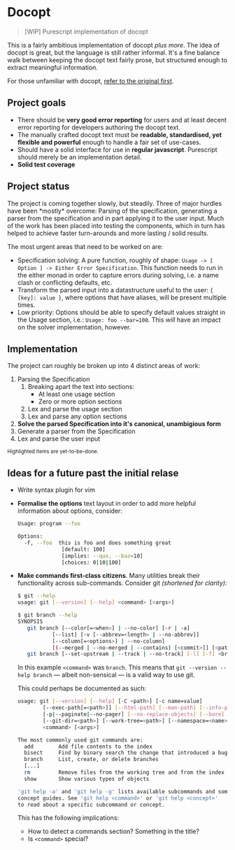 # Docopt #

> [WIP] Purescript implementation of docopt

This is a fairly ambitious implementation of docopt _plus more_. The idea of
docopt is great, but the language is still rather informal. It's a fine balance
walk between keeping the docopt text fairly prose, but structured enough to
extract meaningful information.

For those unfamiliar with docopt, [refer to the original first][docopt-orig].

## Project goals ##

* There should be **very good error reporting** for users and at least decent
  error reporting for developers authoring the docopt text.
* The manually crafted docopt text must be **readable, standardised, yet
  flexible and powerful** enough to handle a fair set of use-cases.
* Should have a solid interface for use in **regular javascript**. Purescript
  should merely be an implementation detail.
* **Solid test coverage**

## Project status ##

The project is coming together slowly, but steadily. Three of major hurdles have
been \*mostly\* overcome: Parsing of the specification, generating a parser
from the specification and in part applying it to the user input. Much of the
work has been placed into testing the components, which in turn has helped to
achieve faster turn-arounds and more lasting / solid results.

The most urgent areas that need to be worked on are:

* Specification solving: A pure function, roughly of shape:
  `Usage -> [ Option ] -> Either Error Specification`. This function needs
  to run in the either monad in order to capture errors during solving, i.e.
  a name clash or conflicting defaults, etc.
* Transform the parsed input into a datastructure useful to the user:
  `{ [key]: value }`, where options that have aliases, will be present
  multiple times.
* Low priority: Options should be able to specify default values straight in the
  Usage section, i.e.: `Usage: foo --bar=100`. This *will* have an impact on the
  solver implementation, however.

## Implementation ##

The project can roughly be broken up into 4 distinct areas of work:

1. Parsing the Specification
    1. Breaking apart the text into sections:
        * At least one usage section
        * Zero or more option sections
    1. Lex and parse the usage section
    1. Lex and parse any option sections
1. **Solve the parsed Specification into it's canonical, unambigious form**
1. Generate a parser from the Specification
1. Lex and parse the user input

<sub>Highlighted items are yet-to-be-done.</sub>

## Ideas for a future past the initial relase ##

* Write syntax plugin for vim
* **Formalise the options** text layout in order to add more helpful information
  about options, consider:
  ```sh
  Usage: program --foo

  Options:
    -f, --foo  this is foo and does something great
                [default: 100]
                [implies: --qux, --baz=10]
                [choices: 0|10|100]
  ```
* **Make commands first-class citizens**. Many utilities break their
  functionality across sub-commands. Consider git _(shortened for clarity)_:
  ```sh
  $ git --help
  usage: git [--version] [--help] <command> [<args>]

  $ git branch --help
  SYNOPSIS
     git branch [--color[=<when>] | --no-color] [-r | -a]
             [--list] [-v [--abbrev=<length> | --no-abbrev]]
             [--column[=<options>] | --no-column]
             [(--merged | --no-merged | --contains) [<commit>]] [<pattern>...]
     git branch [--set-upstream | --track | --no-track] [-l] [-f] <branchname> [<start-point>]
  ```

  In this example `<command>` was `branch`.
  This means that `git --version --help branch` &mdash; albeit non-sensical
  &mdash; is a valid way to use git.

  This could perhaps be documented as such:

  ```sh
  usage: git [--version] [--help] [-C <path>] [-c name=value]
          [--exec-path[=<path>]] [--html-path] [--man-path] [--info-path]
          [-p|--paginate|--no-pager] [--no-replace-objects] [--bare]
          [--git-dir=<path>] [--work-tree=<path>] [--namespace=<name>]
          <command> [<args>]

  The most commonly used git commands are:
    add        Add file contents to the index
    bisect     Find by binary search the change that introduced a bug
    branch     List, create, or delete branches
    [...]
    rm         Remove files from the working tree and from the index
    show       Show various types of objects

  'git help -a' and 'git help -g' lists available subcommands and some
  concept guides. See 'git help <command>' or 'git help <concept>'
  to read about a specific subcommand or concept.
  ```

  This has the following implications:
    * How to detect a commands section? Something in the title?
    * Is `<command>` special?

[docopt-orig]: http://docopt.org
